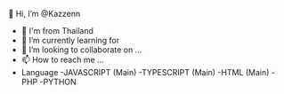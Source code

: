 

👋 Hi, I’m @Kazzenn
- 👀 I'm from Thailand
- 🌱 I’m currently learning for 
- 💞️ I’m looking to collaborate on ...
- 📫 How to reach me ...
- Language 
  -JAVASCRIPT (Main)
  -TYPESCRIPT (Main)
  -HTML (Main)
  -PHP
  -PYTHON


